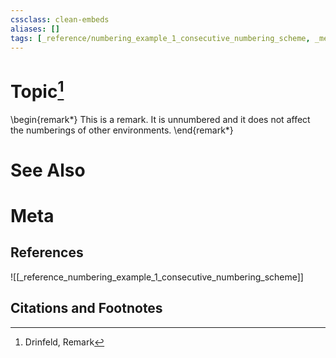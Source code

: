 ```yaml
---
cssclass: clean-embeds
aliases: []
tags: [_reference/numbering_example_1_consecutive_numbering_scheme, _meta/literature_note]
---
```

# Topic[^1]
\begin{remark*}
This is a remark. It is unnumbered and it does not affect the numberings of other environments.
\end{remark*}

# See Also

# Meta
## References
![[_reference_numbering_example_1_consecutive_numbering_scheme]]


## Citations and Footnotes
[^1]: Drinfeld, Remark